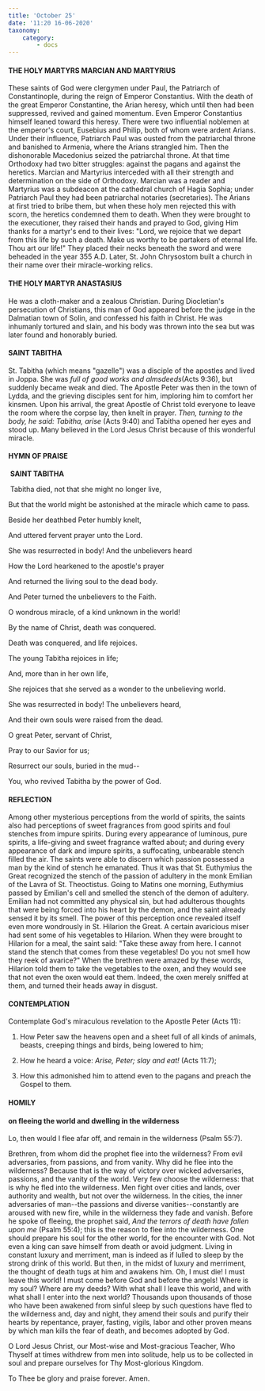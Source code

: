 ```yaml
---
title: 'October 25'
date: '11:20 16-06-2020'
taxonomy:
    category:
        - docs
---
```


#### THE HOLY MARTYRS MARCIAN AND MARTYRIUS

These saints of God were clergymen under Paul, the Patriarch of Constantinople, during the reign of Emperor Constantius. With the death of the great Emperor Constantine, the Arian heresy, which until then had been suppressed, revived and gained momentum. Even Emperor Constantius himself leaned toward this heresy. There were two influential noblemen at the emperor's court, Eusebius and Philip, both of whom were ardent Arians. Under their influence, Patriarch Paul was ousted from the patriarchal throne and banished to Armenia, where the Arians strangled him. Then the dishonorable Macedonius seized the patriarchal throne. At that time Orthodoxy had two bitter struggles: against the pagans and against the heretics. Marcian and Martyrius interceded with all their strength and determination on the side of Orthodoxy. Marcian was a reader and Martyrius was a subdeacon at the cathedral church of Hagia Sophia; under Patriarch Paul they had been patriarchal notaries (secretaries). The Arians at first tried to bribe them, but when these holy men rejected this with scorn, the heretics condemned them to death. When they were brought to the executioner, they raised their hands and prayed to God, giving Him thanks for a martyr's end to their lives: "Lord, we rejoice that we depart from this life by such a death. Make us worthy to be partakers of eternal life. Thou art our life!" They placed their necks beneath the sword and were beheaded in the year 355 A.D. Later, St. John Chrysostom built a church in their name over their miracle-working relics.

#### THE HOLY MARTYR ANASTASIUS

He was a cloth-maker and a zealous Christian. During Diocletian's persecution of Christians, this man of God appeared before the judge in the Dalmatian town of Solin, and confessed his faith in Christ. He was inhumanly tortured and slain, and his body was thrown into the sea but was later found and honorably buried.

#### SAINT TABITHA

St. Tabitha (which means "gazelle") was a disciple of the apostles and lived in Joppa. She was *full of good works and almsdeeds*(Acts 9:36), but suddenly became weak and died. The Apostle Peter was then in the town of Lydda, and the grieving disciples sent for him, imploring him to comfort her kinsmen. Upon his arrival, the great Apostle of Christ told everyone to leave the room where the corpse lay, then knelt in prayer. *Then, turning to the body, he said: Tabitha, arise* (Acts 9:40) and Tabitha opened her eyes and stood up. Many believed in the Lord Jesus Christ because of this wonderful miracle.



#### HYMN OF PRAISE

 **SAINT TABITHA**

 Tabitha died, not that she might no longer live,

But that the world might be astonished at the miracle which came to pass.

Beside her deathbed Peter humbly knelt,

And uttered fervent prayer unto the Lord.

She was resurrected in body! And the unbelievers heard

How the Lord hearkened to the apostle's prayer

And returned the living soul to the dead body.

And Peter turned the unbelievers to the Faith.

O wondrous miracle, of a kind unknown in the world!

By the name of Christ, death was conquered.

Death was conquered, and life rejoices.

The young Tabitha rejoices in life;

And, more than in her own life,

She rejoices that she served as a wonder to the unbelieving world.

She was resurrected in body! The unbelievers heard,

And their own souls were raised from the dead.

O great Peter, servant of Christ,

Pray to our Savior for us;

Resurrect our souls, buried in the mud--

You, who revived Tabitha by the power of God.


#### REFLECTION

Among other mysterious perceptions from the world of spirits, the saints also had perceptions of sweet fragrances from good spirits and foul stenches from impure spirits. During every appearance of luminous, pure spirits, a life-giving and sweet fragrance wafted about; and during every appearance of dark and impure spirits, a suffocating, unbearable stench filled the air. The saints were able to discern which passion possessed a man by the kind of stench he emanated. Thus it was that St. Euthymius the Great recognized the stench of the passion of adultery in the monk Emilian of the Lavra of St. Theoctistus. Going to Matins one morning, Euthymius passed by Emilian's cell and smelled the stench of the demon of adultery. Emilian had not committed any physical sin, but had adulterous thoughts that were being forced into his heart by the demon, and the saint already sensed it by its smell. The power of this perception once revealed itself even more wondrously in St. Hilarion the Great. A certain avaricious miser had sent some of his vegetables to Hilarion. When they were brought to Hilarion for a meal, the saint said: "Take these away from here. I cannot stand the stench that comes from these vegetables! Do you not smell how they reek of avarice?" When the brethren were amazed by these words, Hilarion told them to take the vegetables to the oxen, and they would see that not even the oxen would eat them. Indeed, the oxen merely sniffed at them, and turned their heads away in disgust.


#### CONTEMPLATION

Contemplate God's miraculous revelation to the Apostle Peter (Acts 11):

1.  How Peter saw the heavens open and a sheet full of all kinds of animals, beasts, creeping things and birds, being lowered to him;

1.  How he heard a voice: *Arise, Peter; slay and eat!* (Acts 11:7);

1.  How this admonished him to attend even to the pagans and preach the Gospel to them. 



#### HOMILY

#### on fleeing the world and dwelling in the wilderness

Lo, then would I flee afar off, and remain in the wilderness (Psalm 55:7).

Brethren, from whom did the prophet flee into the wilderness? From evil adversaries, from passions, and from vanity. Why did he flee into the wilderness? Because that is the way of victory over wicked adversaries, passions, and the vanity of the world. Very few choose the wilderness: that is why he fled into the wilderness. Men fight over cities and lands, over authority and wealth, but not over the wilderness. In the cities, the inner adversaries of man--the passions and diverse vanities--constantly are aroused with new fire, while in the wilderness they fade and vanish. Before he spoke of fleeing, the prophet said, *And the terrors of death have fallen upon me* (Psalm 55:4); this is the reason to flee into the wilderness. One should prepare his soul for the other world, for the encounter with God. Not even a king can save himself from death or avoid judgment. Living in constant luxury and merriment, man is indeed as if lulled to sleep by the strong drink of this world. But then, in the midst of luxury and merriment, the thought of death tugs at him and awakens him. Oh, I must die! I must leave this world! I must come before God and before the angels! Where is my soul? Where are my deeds? With what shall I leave this world, and with what shall I enter into the next world? Thousands upon thousands of those who have been awakened from sinful sleep by such questions have fled to the wilderness and, day and night, they amend their souls and purify their hearts by repentance, prayer, fasting, vigils, labor and other proven means by which man kills the fear of death, and becomes adopted by God.

O Lord Jesus Christ, our Most-wise and Most-gracious Teacher, Who Thyself at times withdrew from men into solitude, help us to be collected in soul and prepare ourselves for Thy Most-glorious Kingdom.

To Thee be glory and praise forever. Amen.
 
